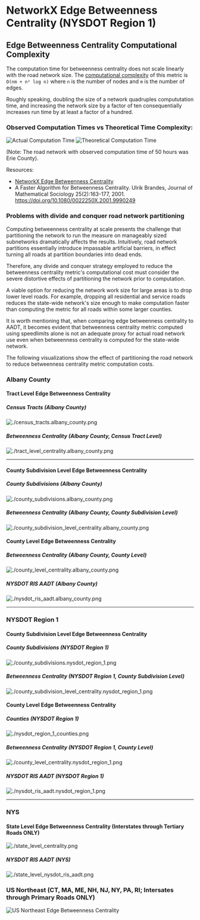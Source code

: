 # NetworkX Edge Betweenness Centrality (NYSDOT Region 1)

## Edge Betweenness Centrality Computational Complexity

The computation time for betweenness centrality does not scale linearly with the road network size. The [computational complexity](https://en.wikipedia.org/wiki/Time_complexity) of this metric is `O(nm + n² log n)` where `n` is the number of nodes and `m` is the number of edges.

Roughly speaking, doubling the size of a network quadruples compututation time, and increasing the network size by a factor of ten consequentially increases run time by at least a factor of a hundred.

### Observed Computation Times vs Theoretical Time Complexity:

![Actual Computation Time](./images/actual_computation_time.png)
![Theoretical Computation Time](./images/theoretical_computation_time.png)

(Note: The road network with observed computation time of 50 hours was Erie County).

Resources:

- [NetworkX Edge Betweenness Centrality](https://networkx.org/documentation/stable/reference/algorithms/generated/networkx.algorithms.centrality.edge_betweenness_centrality.html#rc3df3f41cd0d-1)
- A Faster Algorithm for Betweenness Centrality. Ulrik Brandes, Journal of Mathematical Sociology 25(2):163-177, 2001. https://doi.org/10.1080/0022250X.2001.9990249

### Problems with divide and conquer road network partitioning

Computing betweenness centrality at scale presents the challenge that partitioning the network to run the measure on manageably sized subnetworks dramatically affects the results. Intuitively, road network partitions essentially introduce impassable artificial barriers, in effect turning all roads at partition boundaries into dead ends.

Therefore, any divide and conquer strategy employed to reduce the betweenness centrality metric's computational cost must consider the severe distortive effects of partitioning the network prior to computation.

A viable option for reducing the network work size for large areas is to drop lower level roads. For example, dropping all residential and service roads reduces the state-wide network's size enough to make computation faster than computing the metric for all roads within some larger counties.

It is worth mentioning that, when comparing edge betweenness centrality to AADT, it becomes evident that betweenness centrality metric computed using speedlimits alone is not an adequate proxy for actual road network use even when betweenness centrality is computed for the state-wide network.

The following visualizations show the effect of partitioning the road network to reduce betweenness centrality metric computation costs.

### Albany County

#### Tract Level Edge Betweenness Centrality

##### Census Tracts (Albany County)

![./census_tracts.albany_county.png](./images/census_tracts.albany_county.png)

##### Betweenness Centrality (Albany County, Census Tract Level)

![./tract_level_centrality.albany_county.png](./images/tract_level_centrality.albany_county.png)

---

#### County Subdivision Level Edge Betweenness Centrality

##### County Subdivisions (Albany County)

![./county_subdivisions.albany_county.png](./images/county_subdivisions.albany_county.png)

##### Betweenness Centrality (Albany County, County Subdivision Level)

![./county_subdivision_level_centrality.albany_county.png](./images/county_subdivision_level_centrality.albany_county.png)

#### County Level Edge Betweenness Centrality

##### Betweenness Centrality (Albany County, County Level)

![./county_level_centrality.albany_county.png](./images/county_level_centrality.albany_county.png)

##### NYSDOT RIS AADT (Albany County)

![./nysdot_ris_aadt.albany_county.png](./images/nysdot_ris_aadt.albany_county.png)

---

### NYSDOT Region 1

#### County Subdivision Level Edge Betweenness Centrality

##### County Subdivisions (NYSDOT Region 1)

![./county_subdivisions.nysdot_region_1.png](./images//county_subdivisions.nysdot_region_1.png)

##### Betweenness Centrality (NYSDOT Region 1, County Subdivision Level)

![./county_subdivision_level_centrality.nysdot_region_1.png](./images/county_subdivision_level_centrality.nysdot_region_1.png)

#### County Level Edge Betweenness Centrality

##### Counties (NYSDOT Region 1)

![./nysdot_region_1_counties.png](./images/nysdot_region_1_counties.png)

##### Betweenness Centrality (NYSDOT Region 1, County Level)

![./county_level_centrality.nysdot_region_1.png](./images/county_level_centrality.nysdot_region_1.png)

##### NYSDOT RIS AADT (NYSDOT Region 1)

![./nysdot_ris_aadt.nysdot_region_1.png](./images/nysdot_ris_aadt.nysdot_region_1.png)

---

### NYS

#### State Level Edge Betweenness Centrality (Interstates through Tertiary Roads ONLY)

![./state_level_centrality.png](./images/state_level_centrality.png)

##### NYSDOT RIS AADT (NYS)

![./state_level_nysdot_ris_aadt.png](./images/state_level_nysdot_ris_aadt.png)

### US Northeast (CT, MA, ME, NH, NJ, NY, PA, RI; Intersates through Primary Roads ONLY)

![US Northeast Edge Betweenness Centrality](./images//us_northeast.motorway-to-primary-roadways.png)
